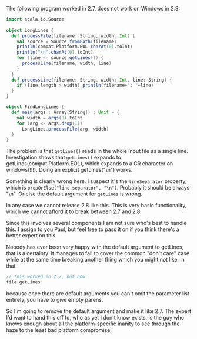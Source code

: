 The following program worked in 2.7, does not work on Windows in 2.8:
```scala
import scala.io.Source
  
object LongLines {
  def processFile(filename: String, width: Int) {
	val source = Source.fromPath(filename)
	println(compat.Platform.EOL.charAt(0).toInt)
	println("\n".charAt(0).toInt)
	for (line <- source.getLines()) {
	  processLine(filename, width, line)
	}
  }
  def processLine(filename: String, width: Int, line: String) {
    if (line.length > width) println(filename+": "+line)
  }
}

object FindLongLines {
  def main(args : Array[String]) : Unit = {
	val width = args(0).toInt
	for (arg <- args.drop(1))
	  LongLines.processFile(arg, width)
  }
}
```
The problem is that `getLines()` reads in the whole input file as a single line. Investigation shows that `getLines()` expands to 
getLines(compat.Platform.EOL), which expands to a CR character on windows(!!!). Doing an explicit getLines("\n") works. 

Something is clearly wrong here. I suspect it's the `lineSeparator` property, which is `propOrElse("line.separator", "\n")`. Probably it should be always "\n". Or else the default argument for `getLines` is wrong. 

In any case we cannot release 2.8 like this. This is very basic functionality, which we cannot afford it to break between 2.7 and 2.8.

Since this involves several components I am not sure who's best to handle this. I assign to you Paul, but feel free to pass it on if you think there's a better expert on this.

Nobody has ever been very happy with the default argument to getLines, that is a certainty.  It manages to fail to cover the common "don't care" case while at the same time breaking another thing which you might not like, in that
```scala
// this worked in 2.7, not now
file.getLines
```
because once there are default arguments you can't omit the parameter list entirely, you have to give empty parens.

So I'm going to remove the default argument and make it like 2.7.  The expert I'd want to hand this off to, who as yet I don't know exists, is the guy who knows enough about all the platform-specific inanity to see through the haze to the least bad platform compromise.
